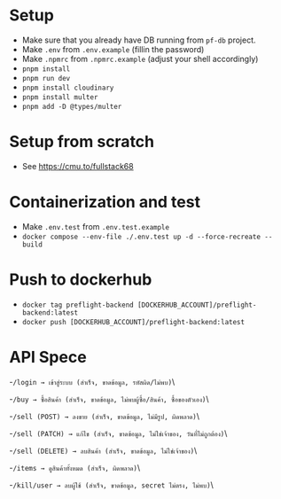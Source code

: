 # Setup

- Make sure that you already have DB running from `pf-db` project.
- Make `.env` from `.env.example` (fillin the password)
- Make `.npmrc` from `.npmrc.example` (adjust your shell accordingly)
- `pnpm install`
- `pnpm run dev`
- `pnpm install cloudinary`
- `pnpm install multer`
- `pnpm add -D @types/multer`

# Setup from scratch

- See https://cmu.to/fullstack68

# Containerization and test

- Make `.env.test` from `.env.test.example`
- `docker compose --env-file ./.env.test up -d --force-recreate --build`

# Push to dockerhub

- `docker tag preflight-backend [DOCKERHUB_ACCOUNT]/preflight-backend:latest`
- `docker push [DOCKERHUB_ACCOUNT]/preflight-backend:latest`

# API Spece
-`/login → เข้าสู่ระบบ (สำเร็จ, ขาดข้อมูล, รหัสผิด/ไม่พบ)`\

-`/buy → ซื้อสินค้า (สำเร็จ, ขาดข้อมูล, ไม่พบผู้ซื้อ/สินค้า, ซื้อของตัวเอง)`\

-`/sell (POST) → ลงขาย (สำเร็จ, ขาดข้อมูล, ไม่มีรูป, ผิดพลาด)`\

-`/sell (PATCH) → แก้ไข (สำเร็จ, ขาดข้อมูล, ไม่ใช่เจ้าของ, วันที่ไม่ถูกต้อง)`\

-`/sell (DELETE) → ลบสินค้า (สำเร็จ, ขาดข้อมูล, ไม่ใช่เจ้าของ)`\

-`/items → ดูสินค้าทั้งหมด (สำเร็จ, ผิดพลาด)`\

-`/kill/user → ลบผู้ใช้ (สำเร็จ, ขาดข้อมูล, secret ไม่ตรง, ไม่พบ)`\
